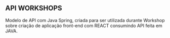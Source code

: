 ## API WORKSHOPS

Modelo de API com Java Spring, criada para ser utilizada durante Workshop sobre criação de aplicação front-end com REACT consumindo API feita em JAVA.

